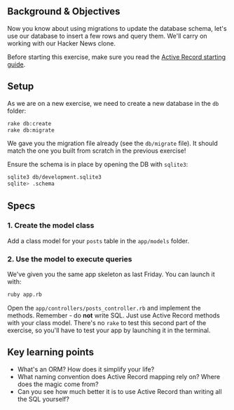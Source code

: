 ## Background & Objectives

Now you know about using migrations to update the database schema,
let's use our database to insert a few rows and query them. We'll carry on working with our
Hacker News clone.

Before starting this exercise, make sure you read the [Active Record starting guide](http://guides.rubyonrails.org/active_record_basics.html).

## Setup

As we are on a new exercise, we need to create a new database in the `db` folder:

```bash
rake db:create
rake db:migrate
```

We gave you the migration file already (see the `db/migrate` file). It should match the one you built from scratch in the previous exercise!

Ensure the schema is in place by opening the DB with `sqlite3`:

```bash
sqlite3 db/development.sqlite3
sqlite> .schema
```

## Specs

### 1. Create the model class

Add a class model for your `posts` table in the `app/models` folder.

### 2. Use the model to execute queries

We've given you the same app skeleton as last Friday. You can launch it with:

```bash
ruby app.rb
```

Open the `app/controllers/posts_controller.rb` and implement the methods. Remember - do **not** write SQL. Just use Active Record methods with your class model.
There's no `rake` to test this second part of the exercise, so you'll have to test your app
by launching it in the terminal.

## Key learning points

* What's an ORM? How does it simplify your life?
* What naming convention does Active Record mapping rely on? Where does the magic come from?
* Can you see how much better it is to use Active Record than writing all the SQL yourself?
